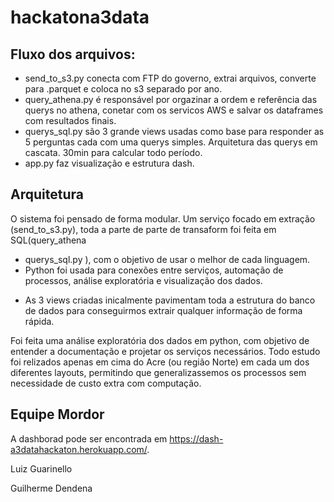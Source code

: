 # hackatona3data

## Fluxo dos arquivos:
 - send_to_s3.py conecta com FTP do governo, extrai arquivos, converte para .parquet e coloca no s3 separado por ano.
 - query_athena.py é responsável por orgazinar a ordem e referência das querys no athena, conetar com os servicos AWS e salvar os dataframes com resultados finais.
 - querys_sql.py são 3 grande views usadas como base para responder as 5 perguntas cada com uma querys simples. Arquitetura das querys em cascata. 30min para calcular todo período.
 - app.py faz visualização e estrutura dash. 
 
## Arquitetura 
 O sistema foi pensado de forma modular. Um serviço focado em extração (send_to_s3.py), toda a parte de parte de transaform foi feita em SQL(query_athena 
+ querys_sql.py ), com o objetivo de usar o melhor de cada linguagem. 
+ Python foi usada para conexões entre serviços, automação de processos, análise exploratória e visualização dos dados.
- As 3 views criadas inicalmente pavimentam toda a estrutura do banco de dados para conseguirmos extrair qualquer informação de forma rápida. 

Foi feita uma análise exploratória dos dados em python, com objetivo de entender a documentação e projetar os serviços necessários. Todo estudo foi relizados apenas em cima do Acre (ou região Norte) em cada um dos diferentes layouts, permitindo que generalizassemos os processos sem necessidade de custo extra com computação.

## Equipe Mordor
A dashborad pode ser encontrada em https://dash-a3datahackaton.herokuapp.com/.

Luiz Guarinello

Guilherme Dendena
